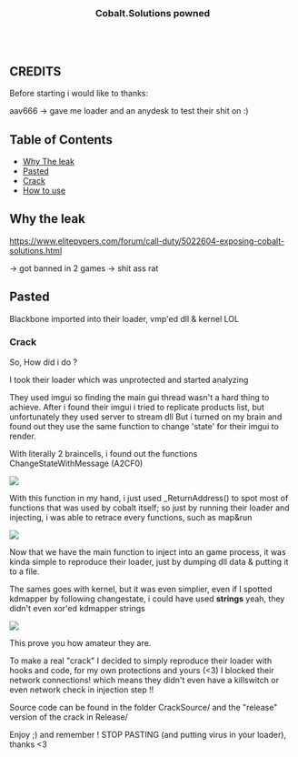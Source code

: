 <!-- PROJECT LOGO -->
<br />
<p align="center">
</p>
  <h3 align="center">Cobalt.Solutions powned </h3>
  <p align="center">
    <br />
    <br />
</p>


## CREDITS 
Before starting i would like to thanks:

aav666 -> gave me loader and an anydesk to test their shit on :)
<!-- TABLE OF CONTENTS -->
## Table of Contents

* [Why The leak](#why-the-leak)
* [Pasted](#pasted)
* [Crack](#Crack)
* [How to use](#usage)

<!-- ABOUT THE PROJECT -->
## Why the leak

https://www.elitepvpers.com/forum/call-duty/5022604-exposing-cobalt-solutions.html

-> got banned in 2 games
-> shit ass rat

<!-- GETTING STARTED -->
## Pasted

Blackbone imported into their loader, vmp'ed dll & kernel LOL

### Crack

So, How did i do ? 

I took their loader which was unprotected and started analyzing 

They used imgui so finding the main gui thread wasn't a hard thing to achieve. 
After i found their imgui i tried to replicate products list, but unfortunately they used server to stream dll
But i turned on my brain and found out they use the same function to change 'state' for their imgui to render. 

With literally 2 braincells, i found out the functions ChangeStateWithMessage (A2CF0)

<img src=https://cdn.discordapp.com/attachments/898252526456012871/1031742446742274129/unknown.png></img>

With this function in my hand, i just used _ReturnAddress() to spot most of functions that was used by cobalt itself; so just by running their loader and injecting, i was able to retrace every functions, such as map&run

<img src=https://cdn.discordapp.com/attachments/898252526456012871/1031742873202327562/unknown.png></img>

Now that we have the main function to inject into an game process, it was kinda simple to reproduce their loader, just by dumping dll data & putting it to a file. 

The sames goes with kernel, but it was even simplier, even if I spotted kdmapper by following changestate, i could have used **strings** yeah, they didn't even xor'ed kdmapper strings

<img src=https://cdn.discordapp.com/attachments/898252526456012871/1031743322093539408/unknown.png></img>

This prove you how amateur they are. 

To make a real "crack" I decided to simply reproduce their loader with hooks and code, for my own protections and yours (<3) I blocked their network connections! 
which means they didn't even have a killswitch or even network check in injection step !! 

Source code can be found in the folder CrackSource/ and the "release" version of the crack in Release/ 


Enjoy ;) and remember ! STOP PASTING (and putting virus in your loader), thanks <3
